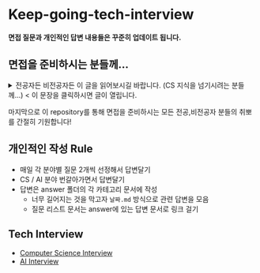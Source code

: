# Keep-going-tech-interview

**면접 질문과 개인적인 답변 내용들은 꾸준히 업데이트 됩니다.**

## 면접을 준비하시는 분들께...

<details markdown="1">
<summary>전공자든 비전공자든 이 글을 읽어보시길 바랍니다. (CS 지식을 넘기시려는 분들께...) < 이 문장을 클릭하시면 글이 열립니다. </summary> 

<br>

안녕하세요. 부스트캠프 AI Tech 3기에서 추천시스템 트랙에서 활동한 박기범이라고 합니다. 우선 제가 공부할 겸 이 repository를 만들게 되었습니다.  
이 repository를 보시는 많은 분들은 저처럼 ML Engineer 혹은 Data Engineer를 희망하시거나 아니면 단순히 CS 면접을 준비하러 오신 분들도 있으시라 생각합니다.  

CS면접을 준비하러 오신 분이라면 상관없겠지만 많은 비전공자분들께서 최근 개발직군에 발을 들이시면서 CS 면접에 대한 부담감을 많이 느끼신다고 생각합니다. 저는 심지어 **"왜 내가 하고자 하는 직군과 관련 없는 네트워크나 다른 것들을 면접에서 대답해야하지?"** 라는 분들도 봤습니다.  
만약 개발직군 혹은 개발과 조금이라도 관련이 있는 직군을 준비하시는 비전공자분들이 제일 싫어하시는 말이 **비전공자라서 비전공자 취급하면서 무시하는 것**이라고 생각합니다. 하지만 만약 면접을 준비하실 때 위에 말한 생각을 조금이라고 하셨다면 감히 제가 말씀드리지만 **저런 생각을 하기 때문에 비전공자라고 무시 당하시는 거**라고 하겠습니다.  

CS 면접의 부담감을 느끼시는 분들을 뭐라하는 것이 아닙니다. 컴퓨터공학을 전공한 저도 CS 면접 공부는 상당히 부담스럽습니다. 사실 전공 4년동안 배운걸 안 까먹고 다시 공부하는 건 쉽지 않죠.  
수많은 비전공자 분들께서 지금도 CS 공부를 하고 계십니다. 그 분들도, 심지어 전공자인 저희들도 압니다. **내가 가려는 직군과 관련 없는 것들이 있다는 것**을... 하지만 이런 CS 지식을 대답하는 이유는 단 한가지입니다. **우리가 준비하는 직군이 개발직군이기 때문**입니다.  
개발직군은 한가지의 기술로만 할 수 있는 것이 아닙니다. 수많은 팀들과의 끊임없는 커뮤니케이션이 있어야 하는 직업입니다. 즉, **나만 잘한다고 돌아가는 직군이 아니라는 의미**입니다.  
근데 과연 **내가 일하는 직군 사람들이랑만 커뮤니케이션을 할까?** 라는 생각을 해보실 필요가 있습니다. 혹여나 데이터베이스를 관리하는 분과 의견을 나눌 일이 있는데 내가 데이터베이스에 대한 이해가 최소한도 없으면 일은 진행될 수 없습니다. 그렇기 때문에 우리는 CS 지식을 공부해야하고 **최소한의** 지식이 있는지를 면접에서 확인 받는 것입니다.  

가끔 컴퓨터공학 전공자들이 비전공자들을 무시한다고 하시는 분들이 있으십니다. 하지만 컴퓨터공학과를 나온 사람들 중 많은 사람들은 **주변에 나보다 날고 기는 사람이 많다는 것을 수도 없이 겪은** 사람들일 겁니다. 그 사람들만큼 자신의 수준을 과소평가하는 사람들도 별로 없을거라 생각합니다.  
만약 전공자든, 비전공자든 위에서 말한 **무시받을만한 생각**을 하고 계시다면 **당장에 겸손한 마음가짐으로 면접준비를 하시라고** 감히 말씀드리고 싶습니다. 지금도 수많은 날고 기는 전공자들도 CS 면접을 더 잘 보려고 준비할테니까요.   

**아무리 전공자라도 저런 생각 가지면 무시당하고, 비전공자라도 빈틈없는 CS 지식이 있다면 그 어떤 전공자도 무시하지 않고 오히려 우러러 봅니다.**  

이 글을 적는 지금은 대학교 4학년, 경력도 없는 사람이기 때문에 "니가 뭔데" 하고 무시하셔도 됩니다. 만약 이후 제가 이 글을 읽고 창피하다고 생각한다면 이 글은 지워져 있을 겁니다. 시간이 지나도 이 글이 그대로라면 지금의 제 생각이 경력이 쌓인 후에 봐도 그럴듯하다는 뜻일지도 모르겠네요.

</details>

마지막으로 이 repository를 통해 면접을 준비하시는 모든 전공,비전공자 분들의 취뽀를 간절히 기원합니다!

## 개인적인 작성 Rule

- 매일 각 분야별 질문 2개씩 선정해서 답변달기
- CS / AI 분야 번갈아가면서 답변달기
- 답변은 answer 폴더의 각 카테고리 문서에 작성
  - 너무 길어지는 것을 막고자 `날짜.md` 방식으로 관련 답변을 모음
  - 질문 리스트 문서는 answer에 있는 답변 문서로 링크 걸기

## Tech Interview

- [Computer Science Interview]()
- [AI Interview]()
